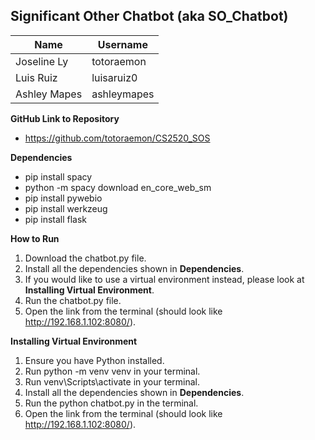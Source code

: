## Significant Other Chatbot (aka SO_Chatbot)


| Name | Username |
| ---- | ---------|
|Joseline Ly|totoraemon|
|Luis Ruiz|luisaruiz0|
|Ashley Mapes|ashleymapes|

**GitHub Link to Repository**
- https://github.com/totoraemon/CS2520_SOS

**Dependencies**
- pip install spacy
- python -m spacy download en_core_web_sm
- pip install pywebio
- pip install werkzeug
- pip install flask

**How to Run**
1. Download the chatbot.py file.
2. Install all the dependencies shown in **Dependencies**.
3. If you would like to use a virtual environment instead, please look at **Installing Virtual Environment**.
4. Run the chatbot.py file.
5. Open the link from the terminal (should look like http://192.168.1.102:8080/).

**Installing Virtual Environment**
1. Ensure you have Python installed.
2. Run python -m venv venv in your terminal.
3. Run venv\Scripts\activate in your terminal.
4. Install all the dependencies shown in **Dependencies**.
5. Run the python chatbot.py in the terminal.
5. Open the link from the terminal (should look like http://192.168.1.102:8080/).
